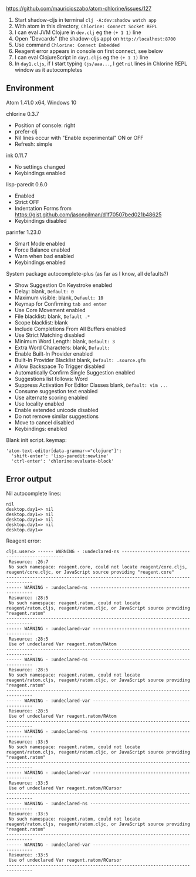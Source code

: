 https://github.com/mauricioszabo/atom-chlorine/issues/127

1. Start shadow-cljs in terminal `clj -A:dev:shadow watch app`
2. With atom in this directory, `Chlorine: Connect Socket REPL`
3. I can eval JVM Clojure in `dev.clj` eg the `(+ 1 1)` line
4. Open "Devcards" (the shadow-cljs app) on `http://localhost:8700`
5. Use command `Chlorine: Connect Embedded`
6. Reagent error appears in console on first connect, see below
7. I can eval ClojureScript in `day1.cljs` eg the `(+ 1 1)` line
8. In `day1.cljs`, if I start typing `(js/aaa...`, I get `nil` lines in Chlorine REPL window as it autocompletes

## Environment
Atom 1.41.0 x64, Windows 10

chlorine 0.3.7
- Position of console: right
- prefer-clj 
- Nil lines occur with "Enable experimental" ON or OFF
- Refresh: simple

ink 0.11.7
- No settings changed
- Keybindings enabled

lisp-paredit 0.6.0
- Enabled
- Strict OFF
- Indentation Forms from https://gist.github.com/jasongilman/d1f70507bed021b48625
- Keybindings disabled

parinfer 1.23.0
- Smart Mode enabled
- Force Balance enabled
- Warn when bad enabled
- Keybindings enabled

System package autocomplete-plus
(as far as I know, all defaults?)
- Show Suggestion On Keystroke enabled
- Delay: blank, `Default: 0`
- Maximum visible: blank, `Default: 10`
- Keymap for Confirming `tab and enter`
- Use Core Movement enabled 
- File blacklist: blank, `Default .*`
- Scope blacklist: blank 
- Include Completions From All Buffers enabled 
- Use Strict Matching disabled 
- Minimum Word Length: blank, `Default: 3`
- Extra Word Characters: blank, `Default: `
- Enable Built-In Provider enabled 
- Built-In Provider Blacklist blank, `Default: .source.gfm`
- Allow Backspace To Trigger disabled
- Automatically Confirm Single Suggestion enabled
- Suggestions list follows: Word 
- Suppress Activation For Editor Classes blank, `Default: vim ...`
- Consume suggestion text enabled 
- Use alternate scoring enabled 
- Use locality enabled 
- Enable extended unicode disabled
- Do not remove similar suggestions 
- Move to cancel disabled
- Keybindings: enabled


Blank init script.
keymap:
```
'atom-text-editor[data-grammar~="clojure"]':
  'shift-enter': 'lisp-paredit:newline'
  'ctrl-enter': 'chlorine:evaluate-block'
```

## Error output

Nil autocomplete lines:
```
nil
desktop.day1=> nil
desktop.day1=> nil
desktop.day1=> nil
desktop.day1=> nil
desktop.day1=>
```

Reagent error:
```
cljs.user=> ------ WARNING - :undeclared-ns ------------------------------------------------
 Resource: :26:7
 No such namespace: reagent.core, could not locate reagent/core.cljs, reagent/core.cljc, or JavaScript source providing "reagent.core"
--------------------------------------------------------------------------------
------ WARNING - :undeclared-ns ------------------------------------------------
 Resource: :28:5
 No such namespace: reagent.ratom, could not locate reagent/ratom.cljs, reagent/ratom.cljc, or JavaScript source providing "reagent.ratom"
--------------------------------------------------------------------------------
------ WARNING - :undeclared-var -----------------------------------------------
 Resource: :28:5
 Use of undeclared Var reagent.ratom/RAtom
--------------------------------------------------------------------------------
------ WARNING - :undeclared-ns ------------------------------------------------
 Resource: :28:5
 No such namespace: reagent.ratom, could not locate reagent/ratom.cljs, reagent/ratom.cljc, or JavaScript source providing "reagent.ratom"
--------------------------------------------------------------------------------
------ WARNING - :undeclared-var -----------------------------------------------
 Resource: :28:5
 Use of undeclared Var reagent.ratom/RAtom
--------------------------------------------------------------------------------
------ WARNING - :undeclared-ns ------------------------------------------------
 Resource: :33:5
 No such namespace: reagent.ratom, could not locate reagent/ratom.cljs, reagent/ratom.cljc, or JavaScript source providing "reagent.ratom"
--------------------------------------------------------------------------------
------ WARNING - :undeclared-var -----------------------------------------------
 Resource: :33:5
 Use of undeclared Var reagent.ratom/RCursor
--------------------------------------------------------------------------------
------ WARNING - :undeclared-ns ------------------------------------------------
 Resource: :33:5
 No such namespace: reagent.ratom, could not locate reagent/ratom.cljs, reagent/ratom.cljc, or JavaScript source providing "reagent.ratom"
--------------------------------------------------------------------------------
------ WARNING - :undeclared-var -----------------------------------------------
 Resource: :33:5
 Use of undeclared Var reagent.ratom/RCursor
--------------------------------------------------------------------------------
```
